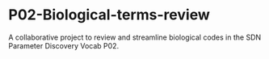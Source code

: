 # P02-Biological-terms-review
A collaborative project to review and streamline biological codes in the SDN Parameter Discovery Vocab P02. 
